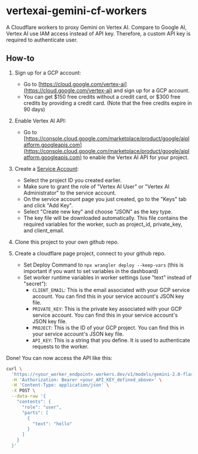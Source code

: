 # vertexai-gemini-cf-workers

A Cloudflare workers to proxy Gemini on Vertex AI. Compare to Google AI, Vertex AI use IAM access instead of API key. Therefore, a custom API key is required to authenticate user.

## How-to

1. Sign up for a GCP account:
   - Go to [https://cloud.google.com/vertex-ai](https://cloud.google.com/vertex-ai) and sign up for a GCP account.
   - You can get $150 free credits without a credit card, or $300 free credits by providing a credit card. (Note that the free credits expire in 90 days)

2. Enable Vertex AI API:
   - Go to [https://console.cloud.google.com/marketplace/product/google/aiplatform.googleapis.com](https://console.cloud.google.com/marketplace/product/google/aiplatform.googleapis.com) to enable the Vertex AI API for your project.
   
3. Create a [Service Account](https://console.cloud.google.com/projectselector/iam-admin/serviceaccounts/create?walkthrough_id=iam--create-service-account#step_index=1):
   - Select the project ID you created earlier.
   - Make sure to grant the role of "Vertex AI User" or "Vertex AI Administrator" to the service account.
   - On the service account page you just created, go to the "Keys" tab and click "Add Key".
   - Select "Create new key" and choose "JSON" as the key type.
   - The key file will be downloaded automatically. This file contains the required variables for the worker, such as project_id, private_key, and client_email.
   
4. Clone this project to your own github repo.

5. Create a cloudflare page project, connect to your github repo.
   - Set Deploy Command to `npx wrangler deploy --keep-vars` (this is important if you want to set variables in the dashboard)
   - Set worker runtime variables in worker settings (use "text" instead of "secret"):
      - `CLIENT_EMAIL`: This is the email associated with your GCP service account. You can find this in your service account's JSON key file.
      - `PRIVATE_KEY`: This is the private key associated with your GCP service account. You can find this in your service account's JSON key file.
      - `PROJECT`: This is the ID of your GCP project. You can find this in your service account's JSON key file.
      - `API_KEY`: This is a string that you define. It is used to authenticate requests to the worker.
   
Done! You can now access the API like this:

```bash
curl \
  'https://<your_worker_endpoint>.workers.dev/v1/models/gemini-2.0-flash-001:generateContent' \
  -H 'Authorization: Bearer <your_API_KEY_defined_above>' \
  -H 'Content-Type: application/json' \
  -X POST \
  --data-raw '{
    "contents": {
      "role": "user",
      "parts": [
        {
          "text": "hello"
        }
      ]
    }
  }'
```

